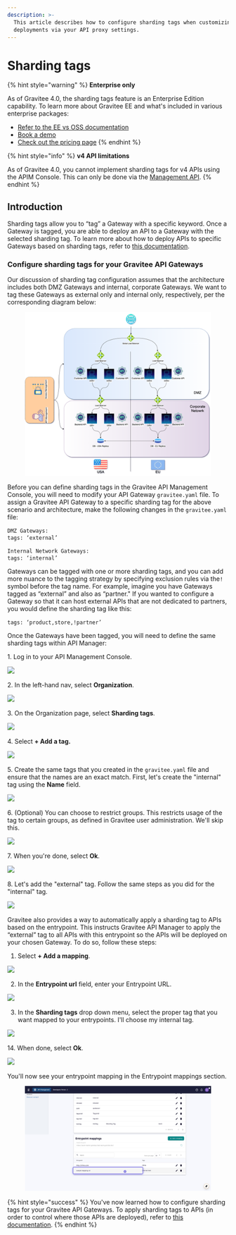 ```yaml
---
description: >-
  This article describes how to configure sharding tags when customizing
  deployments via your API proxy settings.
---
```


# Sharding tags

{% hint style="warning" %}
**Enterprise only**

As of Gravitee 4.0, the sharding tags feature is an Enterprise Edition capability. To learn more about Gravitee EE and what's included in various enterprise packages:

* [Refer to the EE vs OSS documentation](../../overview/introduction-to-gravitee-api-management-apim/ee-vs-oss.md)
* [Book a demo](http://127.0.0.1:5000/o/8qli0UVuPJ39JJdq9ebZ/s/rYZ7tzkLjFVST6ex6Jid/)
* [Check out the pricing page](https://www.gravitee.io/pricing)
{% endhint %}

{% hint style="info" %}
**v4 API limitations**

As of Gravitee 4.0, you cannot implement sharding tags for v4 APIs using the APIM Console. This can only be done via the [Management API](../../reference/management-api-reference/).&#x20;
{% endhint %}

## Introduction

Sharding tags allow you to “tag” a Gateway with a specific keyword. Once a Gateway is tagged, you are able to deploy an API to a Gateway with the selected sharding tag. To learn more about how to deploy APIs to specific Gateways based on sharding tags, refer to [this documentation](../../guides/api-configuration/v2-api-configuration/configure-cors.md#configure-deployments).

### Configure sharding tags for your Gravitee API Gateways

Our discussion of sharding tag configuration assumes that the architecture includes both DMZ Gateways and internal, corporate Gateways. We want to tag these Gateways as external only and internal only, respectively, per the corresponding diagram below:

<figure><img src="../../.gitbook/assets/Example architecture (1).png" alt=""><figcaption></figcaption></figure>

Before you can define sharding tags in the Gravitee API Management Console, you will need to modify your API Gateway `gravitee.yaml` file. To assign a Gravitee API Gateway to a specific sharding tag for the above scenario and architecture, make the following changes in the `gravitee.yaml` file:

```
DMZ Gateways: 
tags: ‘external’
```

```
Internal Network Gateways:
tags: ‘internal’
```

Gateways can be tagged with one or more sharding tags, and you can add more nuance to the tagging strategy by specifying exclusion rules via the`!` symbol before the tag name. For example, imagine you have Gateways tagged as “external” and also as “partner." If you wanted to configure a Gateway so that it can host external APIs that are not dedicated to partners, you would define the sharding tag like this:

```
tags: ‘product,store,!partner’
```

Once the Gateways have been tagged, you will need to define the same sharding tags within API Manager:

1\. Log in to your API Management Console.

![](https://dubble-prod-01.s3.amazonaws.com/assets/c04ad6f1-b85c-4196-bb64-dbcb62c22c97.png?0)

2\. In the left-hand nav, select **Organization**.

![](https://d3q7ie80jbiqey.cloudfront.net/media/image/zoom/ed080e94-c73d-48a0-8c1c-6170de95b250/1/3.7037037037037/88.486842105263?0)

3\. On the Organization page, select **Sharding tags**.

![](https://d3q7ie80jbiqey.cloudfront.net/media/image/zoom/ef5532a2-ba56-49ae-b438-041ed3ff5c9d/1.5/0.34722222222222/42.47618558114?0)

4\. Select **+ Add a tag.**

![](https://d3q7ie80jbiqey.cloudfront.net/media/image/zoom/50391eb9-7eda-480f-97ce-4f86d6bfb9d7/1.5/84.548611111111/24.835526315789?0)

5\. Create the same tags that you created in the `gravitee.yaml` file and ensure that the names are an exact match. First, let's create the "internal" tag using the **Name** field.

![](https://d3q7ie80jbiqey.cloudfront.net/media/image/zoom/71721c67-2277-400a-b577-790311e3d38d/2.5/50/43.23516310307?0)

6\. (Optional) You can choose to restrict groups. This restricts usage of the tag to certain groups, as defined in Gravitee user administration. We'll skip this.

![](https://d3q7ie80jbiqey.cloudfront.net/media/image/zoom/56135924-46cc-45a5-baf2-69e0e937ef5a/2.5/50/54.913651315789?0)

7\. When you're done, select **Ok**.

![](https://d3q7ie80jbiqey.cloudfront.net/media/image/zoom/a27f351a-c1c3-44a5-ac8c-f6d15b4a7eba/2.5/60.272442853009/75.206448739035?0)

8\. Let's add the "external" tag. Follow the same steps as you did for the "internal" tag.

![](https://d3q7ie80jbiqey.cloudfront.net/media/image/zoom/ca600fb5-e338-48a4-ab61-9a12292442d9/2.5/84.548611111111/24.835526315789?0)

Gravitee also provides a way to automatically apply a sharding tag to APIs based on the entrypoint. This instructs Gravitee API Manager to apply the “external” tag to all APIs with this entrypoint so the APIs will be deployed on your chosen Gateway. To do so, follow these steps:

1. &#x20;Select **+ Add a mapping**.

![](https://d3q7ie80jbiqey.cloudfront.net/media/image/zoom/8c0374a0-999f-43f2-bccb-61c507a001c8/1.5/84.548611111111/49.819401444788?0)

2. &#x20;In the **Entrypoint url** field, enter your Entrypoint URL.

![](https://d3q7ie80jbiqey.cloudfront.net/media/image/zoom/397a968c-5ae8-4d85-9b4c-5f534a0d9132/2/50/49.980650154799?0)

3. &#x20;In the **Sharding tags** drop down menu, select the proper tag that you want mapped to your entrypoints. I'll choose my internal tag.

![](https://d3q7ie80jbiqey.cloudfront.net/media/image/zoom/505ea3bc-5fb0-4bbe-8d8b-229e67f1f7c7/1/50/50?0)

14\. When done, select **Ok**.

![](https://d3q7ie80jbiqey.cloudfront.net/media/image/zoom/23db58e8-6576-49aa-a51f-9fdcd37073cb/1.5/60.272442853009/69.892447110423?0)

You'll now see your entrypoint mapping in the Entrypoint mappings section.

<figure><img src="../../.gitbook/assets/image (2) (1) (1).png" alt=""><figcaption></figcaption></figure>

{% hint style="success" %}
You've now learned how to configure sharding tags for your Gravitee API Gateways. To apply sharding tags to APIs (in order to control where those APIs are deployed), refer to [this documentation](../../guides/api-configuration/v2-api-configuration/configure-cors.md#configure-deployments).
{% endhint %}
